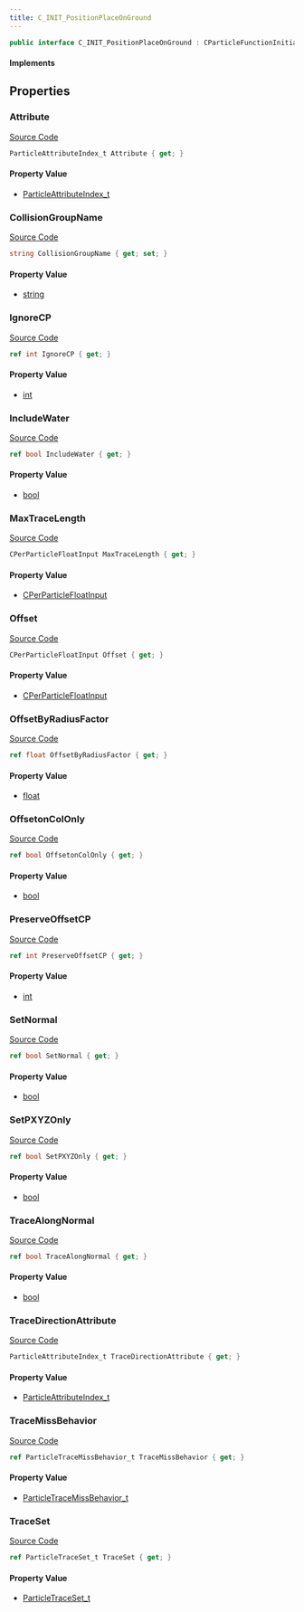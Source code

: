 ```yaml
---
title: C_INIT_PositionPlaceOnGround
---
```


```csharp
public interface C_INIT_PositionPlaceOnGround : CParticleFunctionInitializer, CParticleFunction, ISchemaClass<CParticleFunction>, ISchemaClass<CParticleFunctionInitializer>, ISchemaClass<C_INIT_PositionPlaceOnGround>, ISchemaField, ISchemaClass, INativeHandle
```

#### Implements

## Properties

### Attribute

[Source Code](https://github.com/swiftly-solution/swiftlys2/blob/beta/managed/src/SwiftlyS2.Generated/Schemas/Interfaces/C_INIT_PositionPlaceOnGround.cs#L30)

```csharp
ParticleAttributeIndex_t Attribute { get; }
```

#### Property Value

- [ParticleAttributeIndex_t](/docs/api/shared/schemadefinitions/particleattributeindex_t)

### CollisionGroupName

[Source Code](https://github.com/swiftly-solution/swiftlys2/blob/beta/managed/src/SwiftlyS2.Generated/Schemas/Interfaces/C_INIT_PositionPlaceOnGround.cs#L20)

```csharp
string CollisionGroupName { get; set; }
```

#### Property Value

- [string](https://learn.microsoft.com/dotnet/api/system.string)

### IgnoreCP

[Source Code](https://github.com/swiftly-solution/swiftlys2/blob/beta/managed/src/SwiftlyS2.Generated/Schemas/Interfaces/C_INIT_PositionPlaceOnGround.cs#L44)

```csharp
ref int IgnoreCP { get; }
```

#### Property Value

- [int](https://learn.microsoft.com/dotnet/api/system.int32)

### IncludeWater

[Source Code](https://github.com/swiftly-solution/swiftlys2/blob/beta/managed/src/SwiftlyS2.Generated/Schemas/Interfaces/C_INIT_PositionPlaceOnGround.cs#L26)

```csharp
ref bool IncludeWater { get; }
```

#### Property Value

- [bool](https://learn.microsoft.com/dotnet/api/system.boolean)

### MaxTraceLength

[Source Code](https://github.com/swiftly-solution/swiftlys2/blob/beta/managed/src/SwiftlyS2.Generated/Schemas/Interfaces/C_INIT_PositionPlaceOnGround.cs#L18)

```csharp
CPerParticleFloatInput MaxTraceLength { get; }
```

#### Property Value

- [CPerParticleFloatInput](/docs/api/shared/schemadefinitions/cperparticlefloatinput)

### Offset

[Source Code](https://github.com/swiftly-solution/swiftlys2/blob/beta/managed/src/SwiftlyS2.Generated/Schemas/Interfaces/C_INIT_PositionPlaceOnGround.cs#L16)

```csharp
CPerParticleFloatInput Offset { get; }
```

#### Property Value

- [CPerParticleFloatInput](/docs/api/shared/schemadefinitions/cperparticlefloatinput)

### OffsetByRadiusFactor

[Source Code](https://github.com/swiftly-solution/swiftlys2/blob/beta/managed/src/SwiftlyS2.Generated/Schemas/Interfaces/C_INIT_PositionPlaceOnGround.cs#L40)

```csharp
ref float OffsetByRadiusFactor { get; }
```

#### Property Value

- [float](https://learn.microsoft.com/dotnet/api/system.single)

### OffsetonColOnly

[Source Code](https://github.com/swiftly-solution/swiftlys2/blob/beta/managed/src/SwiftlyS2.Generated/Schemas/Interfaces/C_INIT_PositionPlaceOnGround.cs#L38)

```csharp
ref bool OffsetonColOnly { get; }
```

#### Property Value

- [bool](https://learn.microsoft.com/dotnet/api/system.boolean)

### PreserveOffsetCP

[Source Code](https://github.com/swiftly-solution/swiftlys2/blob/beta/managed/src/SwiftlyS2.Generated/Schemas/Interfaces/C_INIT_PositionPlaceOnGround.cs#L42)

```csharp
ref int PreserveOffsetCP { get; }
```

#### Property Value

- [int](https://learn.microsoft.com/dotnet/api/system.int32)

### SetNormal

[Source Code](https://github.com/swiftly-solution/swiftlys2/blob/beta/managed/src/SwiftlyS2.Generated/Schemas/Interfaces/C_INIT_PositionPlaceOnGround.cs#L28)

```csharp
ref bool SetNormal { get; }
```

#### Property Value

- [bool](https://learn.microsoft.com/dotnet/api/system.boolean)

### SetPXYZOnly

[Source Code](https://github.com/swiftly-solution/swiftlys2/blob/beta/managed/src/SwiftlyS2.Generated/Schemas/Interfaces/C_INIT_PositionPlaceOnGround.cs#L32)

```csharp
ref bool SetPXYZOnly { get; }
```

#### Property Value

- [bool](https://learn.microsoft.com/dotnet/api/system.boolean)

### TraceAlongNormal

[Source Code](https://github.com/swiftly-solution/swiftlys2/blob/beta/managed/src/SwiftlyS2.Generated/Schemas/Interfaces/C_INIT_PositionPlaceOnGround.cs#L34)

```csharp
ref bool TraceAlongNormal { get; }
```

#### Property Value

- [bool](https://learn.microsoft.com/dotnet/api/system.boolean)

### TraceDirectionAttribute

[Source Code](https://github.com/swiftly-solution/swiftlys2/blob/beta/managed/src/SwiftlyS2.Generated/Schemas/Interfaces/C_INIT_PositionPlaceOnGround.cs#L36)

```csharp
ParticleAttributeIndex_t TraceDirectionAttribute { get; }
```

#### Property Value

- [ParticleAttributeIndex_t](/docs/api/shared/schemadefinitions/particleattributeindex_t)

### TraceMissBehavior

[Source Code](https://github.com/swiftly-solution/swiftlys2/blob/beta/managed/src/SwiftlyS2.Generated/Schemas/Interfaces/C_INIT_PositionPlaceOnGround.cs#L24)

```csharp
ref ParticleTraceMissBehavior_t TraceMissBehavior { get; }
```

#### Property Value

- [ParticleTraceMissBehavior_t](/docs/api/shared/schemadefinitions/particletracemissbehavior_t)

### TraceSet

[Source Code](https://github.com/swiftly-solution/swiftlys2/blob/beta/managed/src/SwiftlyS2.Generated/Schemas/Interfaces/C_INIT_PositionPlaceOnGround.cs#L22)

```csharp
ref ParticleTraceSet_t TraceSet { get; }
```

#### Property Value

- [ParticleTraceSet_t](/docs/api/shared/schemadefinitions/particletraceset_t)

